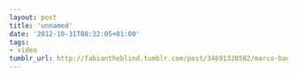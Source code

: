 ```yaml
---
layout: post
title: 'unnamed'
date: '2012-10-31T08:32:05+01:00'
tags:
- video
tumblr_url: http://fabiantheblind.tumblr.com/post/34691328582/marco-bagni-lostconversation-saz-so-we-have
---
```

